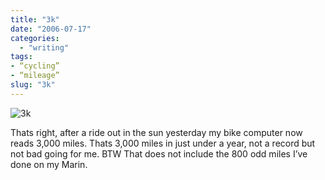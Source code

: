 ```yaml
---
title: "3k"
date: "2006-07-17"
categories:
  - "writing"
tags:
- “cycling”
- “mileage”
slug: "3k"
---
```


![3k][image-1]

Thats right, after a ride out in the sun yesterday my bike computer now reads 3,000 miles. Thats 3,000 miles in just under a year, not a record but not bad going for me. BTW That does not include the 800 odd miles I’ve done on my Marin.

[image-1]:	/images/191493691.jpg